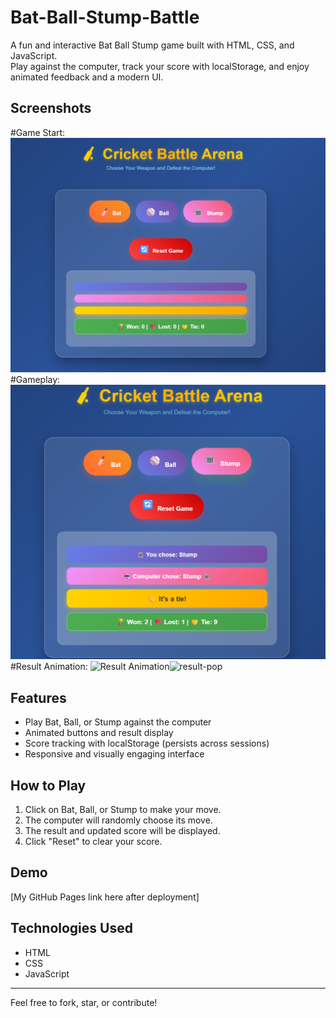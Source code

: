 # Bat-Ball-Stump-Battle
A fun and interactive Bat Ball Stump game built with HTML, CSS, and JavaScript.  
Play against the computer, track your score with localStorage, and enjoy animated feedback and a modern UI.

## Screenshots
#Game Start:
![Game Start](screenshots/start.png)
#Gameplay: 
![Gameplay](screenshots/gameplay.png)
#Result Animation:
![Result Animation](screenshots/result-pop.gif)![result-pop](https://github.com/user-attachments/assets/3cc4073c-800c-4997-bc38-33ea8d15a975)

## Features
- Play Bat, Ball, or Stump against the computer
- Animated buttons and result display
- Score tracking with localStorage (persists across sessions)
- Responsive and visually engaging interface

## How to Play
1. Click on Bat, Ball, or Stump to make your move.
2. The computer will randomly choose its move.
3. The result and updated score will be displayed.
4. Click "Reset" to clear your score.

## Demo
[My GitHub Pages link here after deployment]

## Technologies Used
- HTML
- CSS
- JavaScript

---

Feel free to fork, star, or contribute!
